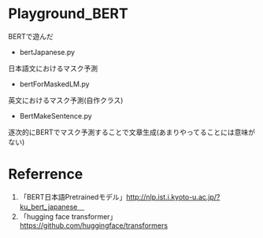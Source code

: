 # Playground_BERT
BERTで遊んだ

- bertJapanese.py
  
 日本語文におけるマスク予測
 
- bertForMaskedLM.py
  
 英文におけるマスク予測(自作クラス)
 
- BertMakeSentence.py
  
 逐次的にBERTでマスク予測することで文章生成(あまりやってることには意味がない)

# Referrence
1. 「BERT日本語Pretrainedモデル」http://nlp.ist.i.kyoto-u.ac.jp/?ku_bert_japanese　
2. 「hugging face transformer」https://github.com/huggingface/transformers 

